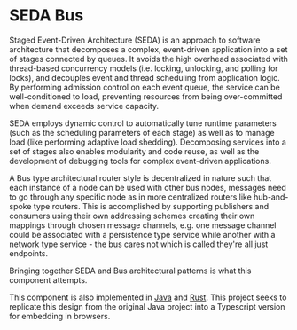 # SEDA Bus
Staged Event-Driven Architecture (SEDA) is an approach to software architecture that decomposes a complex,
event-driven application into a set of stages connected by queues. It avoids the high overhead associated
with thread-based concurrency models (i.e. locking, unlocking, and polling for locks), and decouples event
and thread scheduling from application logic. By performing admission control on each event queue, the
service can be well-conditioned to load, preventing resources from being over-committed when demand exceeds
service capacity.

SEDA employs dynamic control to automatically tune runtime parameters (such as the scheduling parameters of
each stage) as well as to manage load (like performing adaptive load shedding). Decomposing services into a
set of stages also enables modularity and code reuse, as well as the development of debugging tools for
complex event-driven applications.

A Bus type architectural router style is decentralized in nature such that each instance of a node can be used
with other bus nodes, messages need to go through any specific node as in more centralized routers like
hub-and-spoke type routers. This is accomplished by supporting publishers and consumers using their own addressing
schemes creating their own mappings through chosen message channels, e.g. one message channel could be associated
with a persistence type service while another with a network type service - the bus cares not which is called
they're all just endpoints.

Bringing together SEDA and Bus architectural patterns is what this component attempts.

This component is also implemented in [Java](https://github.com/resolvingarchitecture/seda-bus-java) and
[Rust](https://github.com/resolvingarchitecture/seda-bus). This project seeks to replicate
this design from the original Java project into a Typescript version for embedding in browsers.